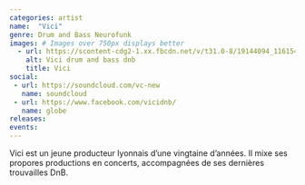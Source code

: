 ```yaml
---
categories: artist
name:  "Vici"
genre: Drum and Bass Neurofunk
images: # Images over 750px displays better
  - url: https://scontent-cdg2-1.xx.fbcdn.net/v/t31.0-8/19144094_1161546057282787_3075528271645346868_o.jpg?oh=49090b5e0f25f9c0cdfefda7812ae17d&oe=5A209BD6
    alt: Vici drum and bass dnb
    title: Vici
social:
 - url: https://soundcloud.com/vc-new
   name: soundcloud
 - url: https://www.facebook.com/vicidnb/
   name: globe
releases:
events:
---
```

Vici est un jeune producteur lyonnais d’une vingtaine d’années. Il mixe ses propores productions en concerts, accompagnées de ses dernières trouvailles DnB.
